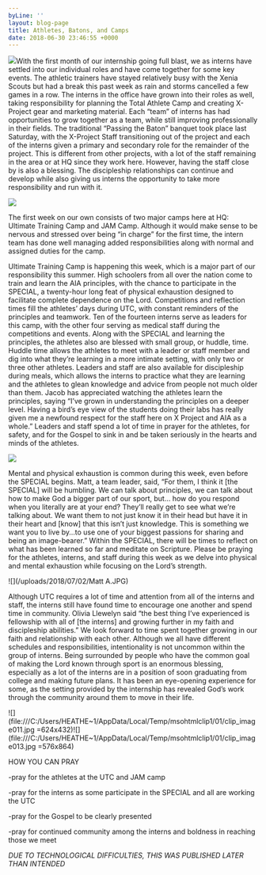 ```yaml
---
byLine: ''
layout: blog-page
title: Athletes, Batons, and Camps
date: 2018-06-30 23:46:55 +0000
---
```

![](https://app.forestry.io/sites/zzkuoaxin6mp0q/body-media//uploads/2018/07/02/PTB%20Group.jpg)With the first month of our internship going full blast, we as interns have settled into our individual roles and have come together for some key events. The athletic trainers have stayed relatively busy with the Xenia Scouts but had a break this past week as rain and storms cancelled a few games in a row. The interns in the office have grown into their roles as well, taking responsibility for planning the Total Athlete Camp and creating X-Project gear and marketing material. Each “team” of interns has had opportunities to grow together as a team, while still improving professionally in their fields. The traditional “Passing the Baton” banquet took place last Saturday, with the X-Project Staff transitioning out of the project and each of the interns given a primary and secondary role for the remainder of the project. This is different from other projects, with a lot of the staff remaining in the area or at HQ since they work here. However, having the staff close by is also a blessing. The discipleship relationships can continue and develop while also giving us interns the opportunity to take more responsibility and run with it.

![](https://app.forestry.io/sites/zzkuoaxin6mp0q/body-media//uploads/2018/07/02/PTB%20Staff%20X.jpg)

The first week on our own consists of two major camps here at HQ: Ultimate Training Camp and JAM Camp. Although it would make sense to be nervous and stressed over being “in charge” for the first time, the intern team has done well managing added responsibilities along with normal and assigned duties for the camp.

Ultimate Training Camp is happening this week, which is a major part of our responsibility this summer. High schoolers from all over the nation come to train and learn the AIA principles, with the chance to participate in the SPECIAL, a twenty-hour long feat of physical exhaustion designed to facilitate complete dependence on the Lord. Competitions and reflection times fill the athletes’ days during UTC, with constant reminders of the principles and teamwork. Ten of the fourteen interns serve as leaders for this camp, with the other four serving as medical staff during the competitions and events. Along with the SPECIAL and learning the principles, the athletes also are blessed with small group, or huddle, time. Huddle time allows the athletes to meet with a leader or staff member and dig into what they’re learning in a more intimate setting, with only two or three other athletes. Leaders and staff are also available for discipleship during meals, which allows the interns to practice what they are learning and the athletes to glean knowledge and advice from people not much older than them. Jacob has appreciated watching the athletes learn the principles, saying “I’ve grown in understanding the principles on a deeper level. Having a bird’s eye view of the students doing their labs has really given me a newfound respect for the staff here on X Project and AIA as a whole.” Leaders and staff spend a lot of time in prayer for the athletes, for safety, and for the Gospel to sink in and be taken seriously in the hearts and minds of the athletes.

![](https://app.forestry.io/sites/zzkuoaxin6mp0q/body-media//uploads/2018/07/02/Silvia%20K.JPG)

Mental and physical exhaustion is common during this week, even before the SPECIAL begins. Matt, a team leader, said, “For them, I think it \[the SPECIAL\] will be humbling. We can talk about principles, we can talk about how to make God a bigger part of our sport, but… how do you respond when you literally are at your end? They’ll really get to see what we’re talking about. We want them to not just know it in their head but have it in their heart and \[know\] that this isn’t just knowledge. This is something we want you to live by…to use one of your biggest passions for sharing and being an image-bearer.” Within the SPECIAL, there will be times to reflect on what has been learned so far and meditate on Scripture. Please be praying for the athletes, interns, and staff during this week as we delve into physical and mental exhaustion while focusing on the Lord’s strength.

![](/uploads/2018/07/02/Matt A.JPG)

Although UTC requires a lot of time and attention from all of the interns and staff, the interns still have found time to encourage one another and spend time in community. Olivia Llewelyn said “the best thing I’ve experienced is fellowship with all of \[the interns\] and growing further in my faith and discipleship abilities.” We look forward to time spent together growing in our faith and relationship with each other. Although we all have different schedules and responsibilities, intentionality is not uncommon within the group of interns. Being surrounded by people who have the common goal of making the Lord known through sport is an enormous blessing, especially as a lot of the interns are in a position of soon graduating from college and making future plans. It has been an eye-opening experience for some, as the setting provided by the internship has revealed God’s work through the community around them to move in their life.

!\[\](file:///C:/Users/HEATHE\~1/AppData/Local/Temp/msohtmlclip1/01/clip_image011.jpg =624x432)!\[\](file:///C:/Users/HEATHE\~1/AppData/Local/Temp/msohtmlclip1/01/clip_image013.jpg =576x864)

HOW YOU CAN PRAY

-pray for the athletes at the UTC and JAM camp

-pray for the interns as some participate in the SPECIAL and all are working the UTC

-pray for the Gospel to be clearly presented

-pray for continued community among the interns and boldness in reaching those we meet

_DUE TO TECHNOLOGICAL DIFFICULTIES, THIS WAS PUBLISHED LATER THAN INTENDED_